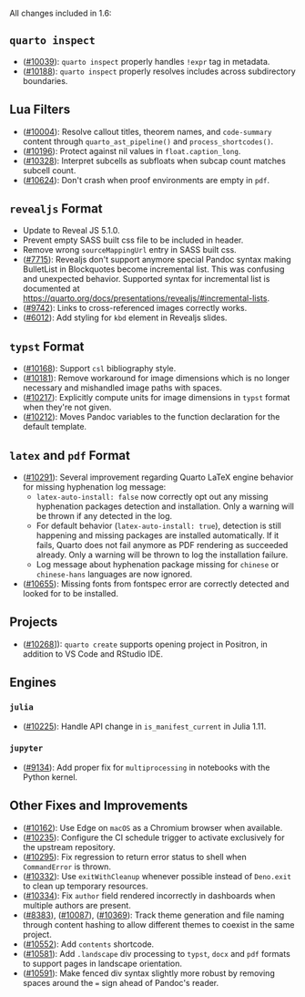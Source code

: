 All changes included in 1.6:

## `quarto inspect`

- ([#10039](https://github.com/quarto-dev/quarto-cli/issues/10039)): `quarto inspect` properly handles `!expr` tag in metadata.
- ([#10188](https://github.com/quarto-dev/quarto-cli/issues/10188)): `quarto inspect` properly resolves includes across subdirectory boundaries.

## Lua Filters

- ([#10004](https://github.com/quarto-dev/quarto-cli/issues/10004)): Resolve callout titles, theorem names, and `code-summary` content through `quarto_ast_pipeline()` and `process_shortcodes()`.
- ([#10196](https://github.com/quarto-dev/quarto-cli/issues/10196)): Protect against nil values in `float.caption_long`.
- ([#10328](https://github.com/quarto-dev/quarto-cli/issues/10328)): Interpret subcells as subfloats when subcap count matches subcell count.
- ([#10624](https://github.com/quarto-dev/quarto-cli/issues/10624)): Don't crash when proof environments are empty in `pdf`.

## `revealjs` Format

- Update to Reveal JS 5.1.0.
- Prevent empty SASS built css file to be included in header.
- Remove wrong `sourceMappingUrl` entry in SASS built css.
- ([#7715](https://github.com/quarto-dev/quarto-cli/issues/7715)): Revealjs don't support anymore special Pandoc syntax making BulletList in Blockquotes become incremental list. This was confusing and unexpected behavior. Supported syntax for incremental list is documented at <https://quarto.org/docs/presentations/revealjs/#incremental-lists>.
- ([#9742](https://github.com/quarto-dev/quarto-cli/issues/9742)): Links to cross-referenced images correctly works.
- ([#6012](https://github.com/quarto-dev/quarto-cli/issues/6012)): Add styling for `kbd` element in Revealjs slides.

## `typst` Format

- ([#10168](https://github.com/quarto-dev/quarto-cli/issues/10168)): Support `csl` bibliography style.
- ([#10181](https://github.com/quarto-dev/quarto-cli/issues/10181)): Remove workaround for image dimensions which is no longer necessary and mishandled image paths with spaces.
- ([#10217](https://github.com/quarto-dev/quarto-cli/issues/10217)): Explicitly compute units for image dimensions in `typst` format when they're not given.
- ([#10212](https://github.com/quarto-dev/quarto-cli/issues/10212)): Moves Pandoc variables to the function declaration for the default template.

## `latex` and `pdf` Format

- ([#10291](https://github.com/quarto-dev/quarto-cli/issues/10291)): Several improvement regarding Quarto LaTeX engine behavior for missing hyphenation log message:
  - `latex-auto-install: false` now correctly opt out any missing hyphenation packages detection and installation. Only a warning will be thrown if any detected in the log.
  - For default behavior (`latex-auto-install: true`), detection is still happening and missing packages are installed automatically. If it fails, Quarto does not fail anymore as PDF rendering as succeeded already. Only a warning will be thrown to log the installation failure.
  - Log message about hyphenation package missing for `chinese` or `chinese-hans` languages are now ignored.
- ([#10655](https://github.com/quarto-dev/quarto-cli/issues/10655)): Missing fonts from fontspec error are correctly detected and looked for to be installed.

## Projects

- ([#10268](https://github.com/quarto-dev/quarto-cli/issues/10268)]): `quarto create` supports opening project in Positron, in addition to VS Code and RStudio IDE.

## Engines

### `julia`

- ([#10225](https://github.com/quarto-dev/quarto-cli/issues/10225)): Handle API change in `is_manifest_current` in Julia 1.11.

### `jupyter`

- ([#9134](https://github.com/quarto-dev/quarto-cli/issues/9134)): Add proper fix for `multiprocessing` in notebooks with the Python kernel.

## Other Fixes and Improvements

- ([#10162](https://github.com/quarto-dev/quarto-cli/issues/10162)): Use Edge on `macOS` as a Chromium browser when available.
- ([#10235](https://github.com/quarto-dev/quarto-cli/issues/10235)): Configure the CI schedule trigger to activate exclusively for the upstream repository.
- ([#10295](https://github.com/quarto-dev/quarto-cli/issues/10235)): Fix regression to return error status to shell when `CommandError` is thrown.
- ([#10332](https://github.com/quarto-dev/quarto-cli/issues/10332)): Use `exitWithCleanup` whenever possible instead of `Deno.exit` to clean up temporary resources.
- ([#10334](https://github.com/quarto-dev/quarto-cli/issues/10334)): Fix `author` field rendered incorrectly in dashboards when multiple authors are present.
- ([#8383](https://github.com/quarto-dev/quarto-cli/issues/8383)), ([#10087](https://github.com/quarto-dev/quarto-cli/issues/10087)), ([#10369](https://github.coma/quarto-dev/quarto-cli/issues/10369)): Track theme generation and file naming through content hashing to allow different themes to coexist in the same project.
- ([#10552](https://github.com/quarto-dev/quarto-cli/issues/10552)): Add `contents` shortcode.
- ([#10581](https://github.com/quarto-dev/quarto-cli/issues/10581)): Add `.landscape` div processing to `typst`, `docx` and `pdf` formats to support pages in landscape orientation.
- ([#10591](https://github.com/quarto-dev/quarto-cli/issues/10591)): Make fenced div syntax slightly more robust by removing spaces around the `=` sign ahead of Pandoc's reader.
